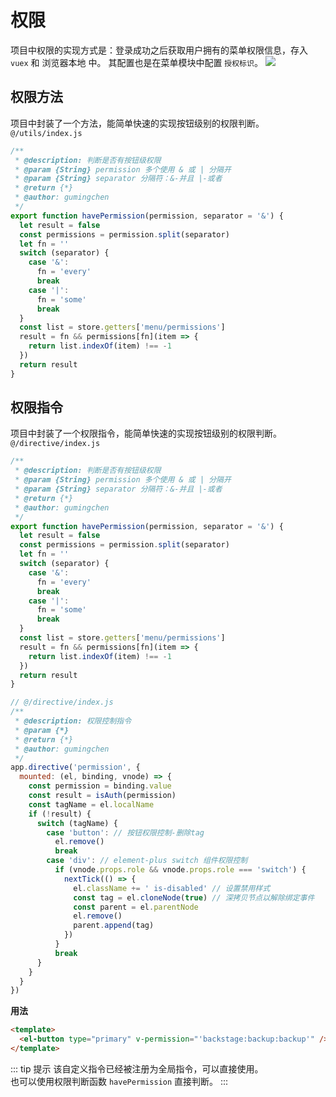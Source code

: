 # 权限
项目中权限的实现方式是：登录成功之后获取用户拥有的菜单权限信息，存入 `vuex` 和 浏览器本地 中。
其配置也是在菜单模块中配置 `授权标识`。
![](http://oss.gumingchen.icu/frame/menu.jpg)

## 权限方法
项目中封装了一个方法，能简单快速的实现按钮级别的权限判断。<br>
`@/utils/index.js`
``` js
/**
 * @description: 判断是否有按钮级权限
 * @param {String} permission 多个使用 & 或 | 分隔开
 * @param {String} separator 分隔符：&-并且 |-或者
 * @return {*}
 * @author: gumingchen
 */
export function havePermission(permission, separator = '&') {
  let result = false
  const permissions = permission.split(separator)
  let fn = ''
  switch (separator) {
    case '&':
      fn = 'every'
      break
    case '|':
      fn = 'some'
      break
  }
  const list = store.getters['menu/permissions']
  result = fn && permissions[fn](item => {
    return list.indexOf(item) !== -1
  })
  return result
}
```

## 权限指令
项目中封装了一个权限指令，能简单快速的实现按钮级别的权限判断。<br>
`@/directive/index.js`
``` js
/**
 * @description: 判断是否有按钮级权限
 * @param {String} permission 多个使用 & 或 | 分隔开
 * @param {String} separator 分隔符：&-并且 |-或者
 * @return {*}
 * @author: gumingchen
 */
export function havePermission(permission, separator = '&') {
  let result = false
  const permissions = permission.split(separator)
  let fn = ''
  switch (separator) {
    case '&':
      fn = 'every'
      break
    case '|':
      fn = 'some'
      break
  }
  const list = store.getters['menu/permissions']
  result = fn && permissions[fn](item => {
    return list.indexOf(item) !== -1
  })
  return result
}

// @/directive/index.js
/**
 * @description: 权限控制指令
 * @param {*}
 * @return {*}
 * @author: gumingchen
 */
app.directive('permission', {
  mounted: (el, binding, vnode) => {
    const permission = binding.value
    const result = isAuth(permission)
    const tagName = el.localName
    if (!result) {
      switch (tagName) {
        case 'button': // 按钮权限控制-删除tag
          el.remove()
          break
        case 'div': // element-plus switch 组件权限控制
          if (vnode.props.role && vnode.props.role === 'switch') {
            nextTick(() => {
              el.className += ' is-disabled' // 设置禁用样式
              const tag = el.cloneNode(true) // 深拷贝节点以解除绑定事件
              const parent = el.parentNode
              el.remove()
              parent.append(tag)
            })
          }
          break
      }
    }
  }
})

```
__用法__
``` html
<template>
  <el-button type="primary" v-permission="'backstage:backup:backup'" />
</template>
```
::: tip 提示
该自定义指令已经被注册为全局指令，可以直接使用。
<br>
也可以使用权限判断函数 `havePermission` 直接判断。
:::
